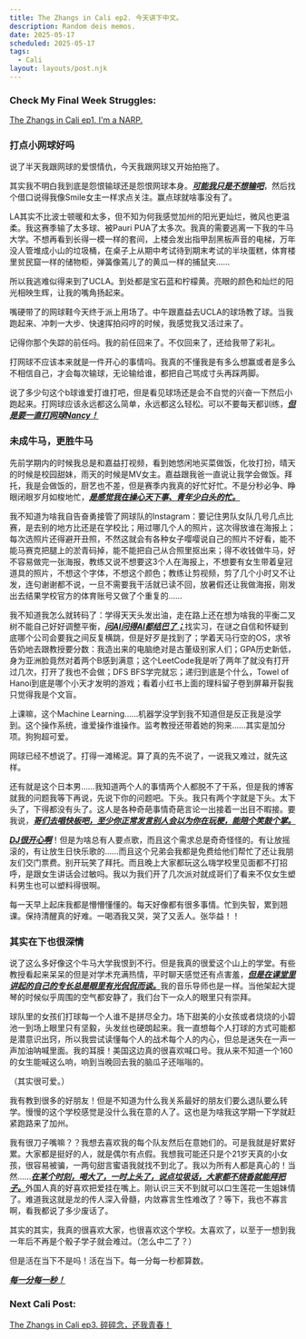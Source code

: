 ```yaml
---
title: The Zhangs in Cali ep2. 今天讲下中文。
description: Random deis memos.
date: 2025-05-17
scheduled: 2025-05-17
tags:
  - Cali
layout: layouts/post.njk
---
```


<h3>Check My Final Week Struggles:</h3>
<a href="{{ '/posts/calistoryep1/' | url }}">The Zhangs in Cali ep1. I'm a NARP.</a>

<h3>打点小网球好吗</h3>

说了半天我跟网球的爱恨情仇，今天我跟网球又开始拍拖了。

其实我不明白我到底是怨恨输球还是怨恨网球本身。***<u>可能我只是不想输吧***</u>，然后找个借口说得我像Smile女主一样求点关注。赢点球就啥事没有了。

LA其实不比波士顿暖和太多，但不知为何我感觉加州的阳光更灿烂，微风也更温柔。我这赛季输了太多球、被Pauri PUA了太多次。我真的需要逃离一下我的牛马大学。不想再看到长得一模一样的套间，上楼会发出指甲刮黑板声音的电梯，万年没人管堆成小山的垃圾桶，在桌子上从期中考试待到期末考试的半块蛋糕，体育楼里贫民窟一样的储物柜，弹簧像蔫儿了的黄瓜一样的捕鼠夹……

所以我逃难似得来到了UCLA。到处都是宝石蓝和柠檬黄。亮眼的颜色和灿烂的阳光相映生辉，让我的嘴角扬起来。

嘴硬带了的网球鞋今天终于派上用场了。中午跟嘉益去UCLA的球场教了球。当我跑起来、冲刺一大步、快速挥拍闷哼的时候，我感觉我又活过来了。

记得你那个失踪的前任吗。我的前任回来了。不仅回来了，还给我带了彩礼。

打网球不应该本来就是一件开心的事情吗。我真的不懂我是有多么想赢或者是多么不相信自己，才会每次输球，无论输给谁，都把自己骂成寸头再踩两脚。

说了多少句这个b球谁爱打谁打吧，但是看见球场还是会不自觉的兴奋一下然后小跑起来。打网球应该永远都这么简单，永远都这么轻松。可以不要每天都训练，***<u>但是要一直打网球Nancy！***</u>

<h3>未成牛马，更胜牛马</h3>

先前学期内的时候我总是和嘉益打视频，看到她悠闲地买菜做饭，化妆打扮，晴天的时候是校园甜妹，雨天的时候是MV女主。嘉益跟我爸一直说让我学会做饭。拜托，我是会做饭的，厨艺也不差，但是赛季内我真的好忙好忙。不是分秒必争、睁眼闭眼岁月如梭地忙，***<u>是感觉我在操心天下事、青年少白头的忙。***</u>

我不知道为啥我自告奋勇接管了网球队的Instagram：要记住男队女队几号几点比赛，是去别的地方比还是在学校比；用过哪几个人的照片，这次得放谁在海报上；每次选照片还得避开丑照，不然这就会有各种女子嘤嘤说自己的照片不好看，能不能马赛克把腿上的淤青码掉，能不能把自己从合照里抠出来；得不收钱做牛马，好不容易做完一张海报，教练又说不想要这3个人在海报上，不想要有女生带着皇冠道具的照片，不想这个字体，不想这个颜色；教练让剪视频，剪了几个小时又不让发，连句谢谢都不说，一旦不需要我干活就已读不回，放暑假还让我做海报，刚发出去结果学校官方的体育账号又做了个重复的……

我不知道我怎么就转码了：学得天天头发出油，走在路上还在想为啥我的平衡二叉树不能自己好好调整平衡，***<u>问AI问得AI都结巴了；***</u>找实习，在谜之自信和怀疑到底哪个公司会要我之间反复横跳，但是好歹是找到了；学着天马行空的OS，求爷告奶地去跟教授要分数：我造出来的电脑绝对是古董级别家人们；GPA历史新低，身为亚洲脸竟然对着两个B感到满意；这个LeetCode我是听了两年了就没有打开过几次，打开了我也不会做；DFS BFS学完就忘；递归到底是个什么，Towel of Hanoi到底是哪个小天才发明的游戏；看着小红书上面的理科留子卷到屏幕开裂我只觉得我是个文盲。

上课嘛，这个Machine Learning……机器学没学到我不知道但是反正我是没学到。这个操作系统，谁爱操作谁操作。监考教授还带着她的狗来……其实是加分项。狗狗超可爱。

网球已经不想说了。打得一滩稀泥。算了真的先不说了，一说我又难过，就先这样。

还有就是这个日本男……我知道两个人的事情两个人都脱不了干系，但是我的博客就我的问题我等下再说，先说下你的问题吧。下头。我只有两个字就是下头。太下头了，下得都没有头了。这人是各种奇葩事情奇葩言论一出接着一出目不暇接。要我说，***<u>哥们去唱快板吧，至少你正常发言别人会以为你在玩梗，能陪个笑鼓个掌。***</u>

***<u>DJ很开心啊***</u>！但是为啥总有人要点歌，而且这个需求总是奇奇怪怪的。有让放摇滚的，有让放生日快乐歌的……而且这个兄弟会我都是免费给他们帮忙了还让我朋友们交门票费。别开玩笑了拜托。而且晚上大家都玩这么嗨学校里见面都不打招呼，是跟女生讲话会过敏吗。我以为我们开了几次派对就成哥们了看来不仅女生塑料男生也可以塑料得很啊。

每一天早上起床我都是懵懵懂懂的。每天好像都有很多事情。忙到失智，累到翘课。保持清醒真的好难。一喝酒我又哭，哭了又丢人。张华益！！

<h3>其实在下也很深情</h3>

说了这么多好像这个牛马大学我恨到不行。但是我真的很爱这个山上的学堂。有些教授看起来呆呆的但是对学术充满热情，平时聊天感觉还有点害羞，***<u>但是在课堂里讲起的自己的专长总是眼里有光侃侃而谈。***</u>我的音乐导师也是一样。当他架起大提琴的时候似乎周围的空气都安静了，我们台下一众人的眼里只有崇拜。

球队里的女孩们打球每一个人谁不是拼尽全力。场下甜美的小女孩或者烧烧的小碧池一到场上眼里只有坚毅，头发丝也硬朗起来。我一直想每个人打球的方式可能都是潜意识出窍，所以我尝试读懂每个人的战术每个人的内心，但总是迷失在一声一声加油呐喊里面。我的耳膜！美国这边真的很喜欢喊口号。我从来不知道一个160的女生能喊这么响，响到当晚回去我的脑瓜子还嗡嗡的。

（其实很可爱。）

我有教到很多的好朋友！但是不知道为什么我关系最好的朋友们要么退队要么转学。慢慢的这个学校感觉是没什么我在意的人了。这也是为啥我这学期一下学就赶紧跑路来了加州。

我有很刀子嘴嘛？？我想去喜欢我的每个队友然后在意她们的。可是我就是好累好累。大家都是挺好的人，就是偶尔有点假。我想我可能还只是个21岁天真的小女孩，很容易被骗，一两句甜言蜜语我就找不到北了。我以为所有人都是真心的！当然……***<u>在某个时刻，喝大了，一时上头了，说点垃圾话，大家都不烧香就能拜把子。***</u>外国人真的好喜欢把爱挂在嘴上。刚认识三天不到就可以口生莲花一生姐妹情了。难道我这就是龙的传人深入骨髓，内敛寡言生性难改了？等下，我也不寡言啊，看我都说了多少废话了。

其实的其实，我真的很喜欢大家，也很喜欢这个学校。太喜欢了，以至于一想到我一年后不再是个骰子学子就会难过。（怎么中二了？）

但是活在当下不是吗！活在当下。每一分每一秒都算数。

***<u>每一分每一秒！***</u>

<h3>Next Cali Post:</h3>
<a href="{{ '/posts/calistoryep3/' | url }}">The Zhangs in Cali ep3. 碎碎念，还我青春！</a>

